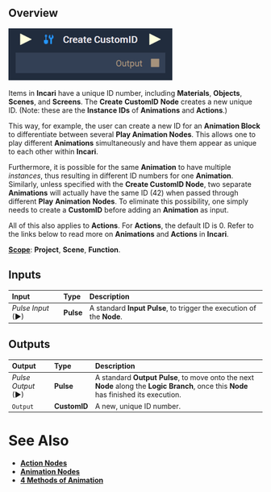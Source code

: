 

## Overview

![The Create CustomID Node.](../../.gitbook/assets/createcustomidupdatedimage.png)

Items in **Incari** have a unique ID number, including **Materials**, **Objects**, **Scenes**, and **Screens**. The **Create** **CustomID** **Node** creates a new unique ID. (Note: these are the **Instance IDs** of **Animations** and **Actions**.)

This way, for example, the user can create a new ID for an **Animation Block** to differentiate between several **Play Animation Nodes**. This allows one to play different **Animations** simultaneously and have them appear as unique to each other within **Incari**.  

Furthermore, it is possible for the same **Animation** to have multiple *instances*, thus resulting in different ID numbers for one **Animation**. Similarly, unless specified with the **Create CustomID Node**, two separate **Animations** will actually have the same ID (42) when passed through different **Play** **Animation** **Nodes**. To eliminate this possibility, one simply needs to create a **CustomID** before adding an **Animation** as input.

All of this also applies to **Actions**. For **Actions**, the default ID is 0. Refer to the links below to read more on **Animations** and **Actions** in **Incari**.

[**Scope**](../overview.md#scopes): **Project**, **Scene**, **Function**.


## Inputs

| Input | Type | Description |
| :--- | :--- | :--- |
| _Pulse Input_ \(►\) | **Pulse** | A standard **Input Pulse**, to trigger the execution of the **Node**. |

## Outputs

| Output | Type | Description |
| :--- | :--- | :--- |
| _Pulse Output_ \(►\) | **Pulse** | A standard **Output Pulse**, to move onto the next **Node** along the **Logic Branch**, once this **Node** has finished its execution. |
| `Output` | **CustomID** | A new, unique ID number. |

# See Also

* [**Action Nodes**](../incari/../actions/README.md)
* [**Animation Nodes**](../incari/animation/README.md)
* [**4 Methods of Animation**](../../demo-projects/4-methods-of-animation.md)
